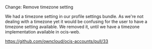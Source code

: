 Change: Remove timezone setting

We had a timezone setting in our profile settings bundle. As we're not dealing with a timezone yet
it would be confusing for the user to have a timezone setting available. We removed it, until we
have a timezone implementation available in ocis-web.

https://github.com/owncloud/ocis-accounts/pull/33

